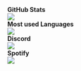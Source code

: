 <summary><b>GitHub Stats</b></summary>
<a href="https://github.com/SpikeThatMike"><img src="https://github-readme-stats.vercel.app/api?username=SpikeThatMike&show_icons=true&theme=dark"/></a>
</br>
<summary><b>Most used Languages</b></summary>
<a href="https://github.com/SpikeThatMike"><img src="https://github-readme-stats.vercel.app/api/top-langs/?username=SpikeThatMike&theme=dark"/></a>
</br>
<summary><b>Discord</b></summary>
<a href="https://discord.com/users/320542523586117632"><img src="https://lanyard-profile-readme.vercel.app/api/320542523586117632"/></a>
</br>
<summary><b>Spotify</b></summary>
<a href="https://open.spotify.com/user/31raqvn14c8jxkg33ip9ot92f"><img src="https://spotify-recently-played-readme.vercel.app/api?user=31raqvn14c8jxkg33ip9ot92f&unique=true"/></a>

